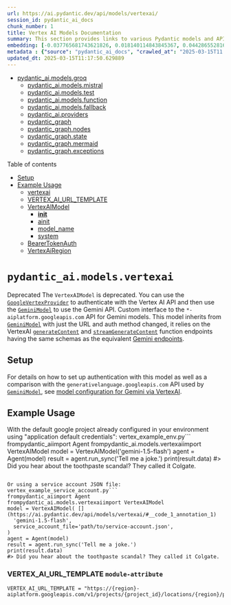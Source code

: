 ```yaml
---
url: https://ai.pydantic.dev/api/models/vertexai/
session_id: pydantic_ai_docs
chunk_number: 1
title: Vertex AI Models Documentation
summary: This section provides links to various Pydantic models and APIs related to Vertex AI, including models for groq, mistral, test, function, fallback, and related providers and graph functionalities.
embedding: [-0.037765681743621826, 0.018140114843845367, 0.04428655281662941, -0.030892325565218925, -0.018014229834079742, 0.009605071507394314, -0.0051361327059566975, 0.004232903476804495, 0.01073174737393856, 0.01108422689139843, -0.01795128732919693, -0.03474442660808563, 0.022130688652396202, -0.05720241740345955, -0.029381699860095978, -0.013104691170156002, -0.01785057783126831, 0.027996957302093506, -0.03325897455215454, 0.03162246197462082, 0.04506704583764076, 0.038118161261081696, 0.016667254269123077, 0.04209614545106888, 0.0038048923015594482, 0.021073250100016594, -0.020166873931884766, -0.003880423726513982, -0.006020478904247284, -0.04159260168671608, 0.018782131373882294, -0.018328944221138954, -0.023326601833105087, -0.030288076028227806, 0.0014610597863793373, -0.0023556342348456383, 0.005989007651805878, -0.005501200910657644, 0.007483899127691984, 0.04398442804813385, 0.012550794519484043, -0.015282511711120605, 0.011644418351352215, 0.06520874053239822, -0.044513147324323654, 0.023225892335176468, -0.006470520049333572, 0.005173898302018642, -0.012141666375100613, -0.0053375493735075, -0.018882840871810913, 0.004053516313433647, -0.03708589822053909, -0.008088150061666965, -0.016201477497816086, -0.021173957735300064, -0.014627906493842602, 0.006372958421707153, 0.001094417879357934, 0.006073980126529932, 0.004160519223660231, -0.009403654374182224, -0.014741203747689724, 0.02354060672223568, -0.015269923023879528, -0.027896249666810036, -0.05048012733459473, 0.011197524145245552, -0.03854617103934288, 0.012802565470337868, -0.007786024361848831, 0.013595644384622574, 0.01215425506234169, -0.029507584869861603, -0.04539434611797333, -0.024522515013813972, -0.012903274036943913, 0.10644886642694473, 0.008409158326685429, -0.03081679530441761, -0.018228234723210335, 0.0009378477116115391, -0.005173898302018642, -0.03071608580648899, -0.03361145406961441, -0.0018678276101127267, -0.05075707286596298, -0.01597488299012184, -0.014942620880901814, 0.005233693867921829, -0.005239988211542368, -0.02608349546790123, -0.031597286462783813, -0.00042486388701945543, 0.05800808593630791, 0.023716846480965614, -0.01212278287857771, 0.0005149507778696716, 0.026058319956064224, 0.019184965640306473, -0.0020959952380508184, -0.009221119806170464, -0.04209614545106888, 0.04214650020003319, 0.051034022122621536, 0.011121992953121662, 0.0180519949644804, 0.015332866460084915, -9.349218998977449e-06, 0.024950526654720306, -0.1037297323346138, -0.002007875358685851, 0.027996957302093506, -0.006234484259039164, -0.078300841152668, 0.005617645103484392, -0.03580186516046524, 0.0006223469390533864, 0.02892851084470749, -0.044362086802721024, -0.034291237592697144, -0.0029331345576792955, 0.0287270937114954, -0.02907957322895527, 0.022961532697081566, -0.004018897656351328, -0.025101589038968086, -0.028500499203801155, -0.06797822564840317, -0.06082792207598686, 0.009655425325036049, -0.012481557205319405, 0.0437326580286026, -0.015244746580719948, -0.0019055933225899935, -0.030942680314183235, -0.04000644385814667, 0.010020493529736996, -0.022155866026878357, 0.054382577538490295, -0.006747468374669552, -0.03504655137658119, 0.008912700228393078, 0.03164764121174812, 0.0023587814066559076, 0.0013485495001077652, -0.041567426174879074, -0.00031845123157836497, 0.0007576739299111068, 0.02623455971479416, -0.0005236054421402514, 0.008900111541152, -0.014967798255383968, -0.01154370978474617, -0.06515838950872421, 0.0030432844068855047, 0.006036214530467987, 0.03988055884838104, 0.0062596616335213184, -0.0569506473839283, -0.0009590908885002136, 0.06490661203861237, -0.005583026446402073, -0.03071608580648899, -0.04338017851114273, 0.026989873498678207, -0.07532994449138641, -0.0437326580286026, -0.036683063954114914, -0.06767609715461731, -0.013784472830593586, -0.03988055884838104, -0.021438317373394966, -0.05282159894704819, -0.0019024461507797241, -0.047307807952165604, -0.01865624636411667, 0.012462674640119076, -0.005205369554460049, -0.03132033720612526, -0.008893817663192749, 0.01972627267241478, -0.02233210578560829, 0.02817319706082344, -0.02355319634079933, -0.012928451411426067, -0.014451666735112667, 0.03940219432115555, -0.008862346410751343, 0.06435272097587585, 0.0041794017888605595, 0.03061537817120552, 0.03325897455215454, 0.029608292505145073, 0.02226916328072548, -0.006646759808063507, 0.029709002003073692, -0.033838048577308655, 0.046149659901857376, 0.029331345111131668, 0.007238422054797411, -0.011443001218140125, 0.01713303104043007, -0.01907166838645935, 0.012481557205319405, -0.024484749883413315, 0.03446747735142708, 0.01897096075117588, -0.0289788655936718, -0.0049630398862063885, 0.016944201663136482, -0.011184935458004475, 0.011103110387921333, -0.01443907804787159, -0.02887815609574318, 0.012267551384866238, -0.023502841591835022, 0.014350958168506622, 0.025403713807463646, 0.024346275255084038, -0.06228819489479065, 0.06284209340810776, -0.014615317806601524, -0.010240793228149414, 0.015081094577908516, 0.01651619002223015, -0.0027222761418670416, -0.06621582806110382, 0.012248668819665909, 0.04509222134947777, 0.0058379448018968105, 0.011241584084928036, -0.029985949397087097, -0.0307664405554533, -0.005177045240998268, -0.028601208701729774, 0.048541486263275146, 0.001628644997254014, 0.002631009090691805, 0.006778939627110958, -0.01622665300965309, 0.01962556503713131, -0.01683090440928936, -0.015219569206237793, 0.03232742100954056, 0.015068505890667439, -0.010410739108920097, -0.06566192954778671, 0.02862638607621193, 0.03026289865374565, 0.00635722279548645, 0.021287254989147186, -0.03605363517999649, 0.0114367064088583, 0.01647842489182949, 0.005775001831352711, -0.028852978721261024, -0.0019701095297932625, -0.035827040672302246, -0.0027443061117082834, 0.01611335761845112, 0.04113941267132759, -0.01161924097687006, 0.014325781725347042, -0.024384040385484695, 0.01840447448194027, -0.04189472645521164, -0.0012061414308845997, -0.04506704583764076, -0.03701036795973778, 0.02618420496582985, 0.014502021484076977, 0.05342584848403931, -0.043959252536296844, -0.023402133956551552, 0.021929271519184113, 0.00594809465110302, 0.05725277215242386, 0.011631829664111137, 0.04040927812457085, 0.013721530325710773, -0.015521694906055927, 0.0058347973972558975, 0.05674922838807106, -0.001592452870681882, 0.054281871765851974, -0.021022895351052284, -0.006747468374669552, -0.01129193790256977, -0.010769513435661793, 0.02827390655875206, 0.025693250820040703, 0.014552375301718712, -0.05161309614777565, 0.03733766824007034, 0.01758621819317341, 0.07089877128601074, 0.03189941123127937, 0.014502021484076977, 0.002420150674879551, 0.05815914645791054, 0.023918263614177704, -0.000661686179228127, -0.03162246197462082, -0.014627906493842602, 0.0325540155172348, -0.004358788952231407, 0.015244746580719948, 0.046502139419317245, -0.007483899127691984, -0.008251801133155823, -0.008654635399580002, -0.018190469592809677, 0.006407577078789473, -0.018857663497328758, -0.02633526735007763, 0.020003221929073334, -0.014401312917470932, 0.027191288769245148, 0.016553957015275955, -0.029054395854473114, -0.024497337639331818, -0.03696001321077347, -0.0011085800360888243, -0.05750454217195511, 0.003694742452353239, 0.016339950263500214, -0.0437326580286026, 0.016893846914172173, 0.017095264047384262, 0.013671176508069038, -0.03779085725545883, -0.022193631157279015, 0.015786053612828255, 0.020229816436767578, 0.009139294736087322, -0.020720770582556725, 0.02847532369196415, -0.014061421155929565, 0.03167281672358513, -0.05508754029870033, -0.022646820172667503, 0.007068476639688015, 0.026108672842383385, -0.0757327750325203, 0.03273025527596474, -0.01019673328846693, 0.033787693828344345, 0.0060488032177090645, -0.013998478651046753, -0.01530768908560276, -0.033334508538246155, 0.023767201229929924, -0.005897740367799997, -0.009158177301287651, -0.0437326580286026, 0.00808185525238514, -0.003839510725811124, -0.021841151639819145, -0.012129077687859535, -0.08001288771629333, 0.006778939627110958, -0.0045759417116642, 0.02511417679488659, -0.01662948727607727, -0.023414721712470055, 0.033535923808813095, 0.01222978625446558, 0.01754845306277275, 0.005545260850340128, -0.016000060364603996, -0.001146345748566091, -0.03280578926205635, 0.006020478904247284, 0.004815124440938234, -0.026964696124196053, -0.028198374435305595, 0.023465076461434364, 0.011814363300800323, -0.00986313633620739, 0.035877395421266556, 0.019701097160577774, -0.03595292568206787, -0.012361966073513031, 0.013381639495491982, -0.02379237860441208, -0.008704989217221737, 0.02882780320942402, -0.02298671007156372, 0.025517011061310768, 0.017221150919795036, -0.009246297180652618, -0.011669594794511795, 0.012236080132424831, 0.016566544771194458, -0.009095234796404839, 0.023603549227118492, -0.019109433516860008, 0.05037941783666611, 0.04952339455485344, 0.049447864294052124, -0.0021652323193848133, -0.0305146686732769, -0.013708941638469696, 0.010051964782178402, -0.02817319706082344, 0.04698050767183304, 0.016453247517347336, -0.010221910662949085, 0.007811201270669699, 0.0427255742251873, -0.03849581629037857, 0.011581474915146828, -0.006860765162855387, -0.029155105352401733, -0.04791206121444702, 0.04766028746962547, -0.0029079574160277843, 0.03220153599977493, 0.04257450997829437, -0.025088999420404434, -0.059317294508218765, -0.042121320962905884, -0.03650682419538498, -0.06022367253899574, 0.01815270446240902, 0.013306108303368092, -0.017145618796348572, -0.02384273335337639, -0.05609462410211563, 0.007458721753209829, 0.014892266131937504, 0.05564143508672714, -0.002978767966851592, -0.01393553614616394, -0.015005563385784626, -0.0029803416691720486, 0.02521488629281521, -0.019411560148000717, 0.013960713520646095, -0.00759090157225728, -0.08142280578613281, -0.04061069339513779, -0.0010220337426289916, -0.012273846194148064, -0.02847532369196415, -0.022760117426514626, -0.029532762244343758, 0.014199895784258842, -0.06591369956731796, 0.00506060104817152, 0.03517243638634682, 0.00017604314780328423, 0.0009756134240888059, -0.0015326571883633733, -0.029356522485613823, 0.07820013165473938, 0.040812112390995026, 0.035323500633239746, -0.03680894896388054, 0.05720241740345955, -0.014111775904893875, -0.0523684099316597, 0.04239827021956444, 0.008780520409345627, 0.005498053506016731, 0.049699634313583374, 0.0006262808456085622, -0.003357998328283429, -0.03479478135704994, 0.009347005747258663, -0.0028402938041836023, 0.016856081783771515, -0.002489387756213546, -0.005605056416243315, -0.03295684978365898, 0.003191199852153659, -0.011203818023204803, -0.012613737024366856, -0.00963654275983572, 0.023301424458622932, -0.004107017535716295, 0.013318696059286594, 0.03484513238072395, -0.0005121970316395164, 0.11531121283769608, -0.0005837944918312132, -0.030036304146051407, 0.015634991228580475, 0.025756193324923515, -0.007364307530224323, -0.004450055770576, 0.03731249272823334, -0.014036244712769985, 0.07553136348724365, 0.016188887879252434, 0.009579894132912159, -0.02140055224299431, -0.01708267629146576, -0.0013926094397902489, 0.0034177941270172596, 0.010555507615208626, -0.03006148152053356, 0.06143217161297798, -0.027644477784633636, -0.02807248942553997, -0.019587799906730652, 0.007546841632574797, -0.044865626841783524, 0.04567129537463188, -0.03371216356754303, -0.0036569766234606504, 0.034543007612228394, 0.013620821759104729, 0.014451666735112667, 0.0386468805372715, -0.003000797936692834, 0.05705135315656662, 0.012406026013195515, 0.009007114917039871, 0.018895428627729416, 0.010051964782178402, -0.0033485570456832647, -0.009944962337613106, -0.02253352291882038, 0.00928406324237585, -0.01871918886899948, -0.06953920423984528, -0.03791674226522446, 0.0003737228689715266, 0.030338428914546967, -0.022999299690127373, 0.011839540675282478, -0.02623455971479416, -0.03325897455215454, 0.05297265946865082, 0.004025191999971867, -0.019260497763752937, -0.01651619002223015, 0.011965426616370678, -0.0010645200964063406, 0.023326601833105087, -0.027795540168881416, 0.03086715005338192, -0.004066105000674725, -0.006341487169265747, -0.007848966866731644, -0.00751537038013339, -0.003048005048185587, 0.030942680314183235, 0.04204579070210457, -0.02104807272553444, 0.01393553614616394, -0.023452486842870712, 0.03091750293970108, 0.010354090481996536, -0.008805697783827782, -0.014426489360630512, -0.0032085091806948185, 0.004440614487975836, -0.01870660111308098, -0.003763979533687234, 0.016151122748851776, 0.012116489000618458, -0.0381433367729187, 0.021476082503795624, 0.03217636048793793, 2.226355718448758e-05, -0.03137069195508957, -0.004324170295149088, 0.002393400063738227, -0.005696323234587908, -0.0032541428226977587, 0.013583056628704071, 0.017019733786582947, -0.004915832541882992, 0.01902131363749504, 0.0022612200118601322, -0.025856902822852135, 0.036934833973646164, -0.041265301406383514, -0.015269923023879528, 0.004808830097317696, 0.047207098454236984, -0.015798643231391907, 0.007420956157147884, -0.02155161462724209, -0.00031766443862579763, 0.026159027591347694, 0.013129868544638157, -0.004931568168103695, -0.027443060651421547, -0.003210082883015275, -0.01987733691930771, -0.01161924097687006, -0.032982029020786285, 0.03590257465839386, 0.012406026013195515, -0.053627267479896545, 0.043203938752412796, 0.03766497224569321, -0.01311727985739708, -0.005926064681261778, 0.051285792142152786, 0.004692385904490948, 0.001323372358456254, 0.004456350114196539, 0.031194452196359634, -0.026108672842383385, 0.0041825491935014725, -0.008956760168075562, 0.001787575543858111, -0.007490193005651236, -0.011405235156416893, -0.010964635759592056, -9.229971328750253e-05, -0.03335968405008316, -0.013847416266798973, 0.046275544911623, -0.028349436819553375, 0.021753031760454178, 0.010561801493167877, 0.012557088397443295, -0.0066971140913665295, 0.0005755332531407475, 0.013155044987797737, -0.02653668448328972, -0.04078693315386772, -0.03889865055680275, 0.021841151639819145, -0.020506763830780983, 0.03265472501516342, 0.07024416327476501, 0.0287270937114954, -0.01052403636276722, -0.008572809398174286, 0.01286550797522068, -0.00015843882283661515, -0.023011887446045876, -0.033535923808813095, -0.019713684916496277, 0.0007175478967837989, 0.01820305734872818, -0.016390305012464523, 0.018026817589998245, -0.0114367064088583, -0.027392705902457237, 0.029532762244343758, -0.00793079286813736, -0.028550853952765465, -0.012632619589567184, -0.016642076894640923, 0.029406875371932983, 0.02379237860441208, 0.009290357120335102, -0.0019417853327468038, 0.0018898575799539685, -0.021085837855935097, -0.014615317806601524, 0.03285614028573036, -0.032025296241045, 0.020166873931884766, 0.009057468734681606, -0.029532762244343758, -0.01851777173578739, 0.017837990075349808, 0.04159260168671608, 0.0006188063998706639, -0.013696352951228619, -0.022042568773031235, -0.0009079498704522848, 0.029683824628591537, 0.021450906991958618, 0.021337609738111496, 0.015206980518996716, -0.03421570733189583, 0.013671176508069038, -0.042171675711870193, -0.014992974698543549, 0.031244805082678795, 0.00657122815027833, 0.011808069422841072, -0.06133146584033966, 0.054030098021030426, 0.07190585136413574, -0.03497102111577988, 0.0057403831742703915, -0.006366664078086615, -0.0010802558390423656, 0.002615273231640458, 0.027468238025903702, -0.01865624636411667, 0.0046986802481114864, 0.0027820717077702284, -0.031395867466926575, 0.033284153789281845, -0.008459512144327164, 0.022508345544338226, 0.004154224880039692, -0.05760525166988373, -0.02435886301100254, -0.006184129975736141, 0.018694011494517326, -0.003833216615021229, -0.030892325565218925, 0.008837169036269188, 0.007427250500768423, 0.024195212870836258, 0.015345454216003418, -0.0483148917555809, -0.0493219792842865, 0.013217988424003124, -0.007099947892129421, 0.010838749818503857, -0.0009244724060408771, 0.008346214890480042, 0.010952047072350979, 0.05075707286596298, -0.016856081783771515, -0.013520113192498684, -0.025756193324923515, 0.027996957302093506, -0.0032415541354566813, 0.030137011781334877, -0.007603490259498358, -0.035776685923337936, -0.030942680314183235, 0.02598278783261776, -0.03685930371284485, -0.029910419136285782, -0.00976242870092392, -0.021438317373394966, -0.008144798688590527, 0.0027458795811980963, 0.011096815578639507, 0.006228189915418625, -0.04494116082787514, -0.013180222362279892, -0.028299082070589066, 0.014816734939813614, -0.000904015963897109, 0.006527168210595846, -0.033233799040317535, 0.008679811842739582, -0.019952867180109024, 0.013671176508069038, 0.0035027668345719576, 0.039377015084028244, 0.0020944217685610056, 0.0022155866026878357, -0.0022801030427217484, 0.008856051601469517, 0.007458721753209829, 0.004566499963402748, -0.010756924748420715, 0.0025287270545959473, 0.00028068554820492864, -0.004339905921369791, -0.06022367253899574, 0.010668804869055748, -0.010303736664354801, -0.04000644385814667, 0.0018804161809384823, 0.031093742698431015, -0.020229816436767578, -0.0371110737323761, 0.034492652863264084, 0.027241643518209457, -0.007691610138863325, 0.021954448893666267, 0.005419374909251928, -0.0032289656810462475, -0.007370601873844862, 0.016352539882063866, 0.0287270937114954, -0.03315826877951622, 0.02683880925178528, -0.008887523785233498, 0.041517071425914764, 0.0037985979579389095, 0.01977662742137909, -0.009932373650372028, -0.00874275527894497, -0.0021904094610363245, 0.036330584436655045, -0.019600387662649155, -0.0074776047840714455, -0.030086658895015717, -0.024170035496354103, 0.00012214836897328496, -0.0381433367729187, -0.004418584518134594, 0.014741203747689724, 0.008579103276133537, 0.024421807378530502, -0.0003027155180461705, 0.002294264966621995, -0.08454477041959763, -0.01059956755489111, 0.036330584436655045, -0.017372213304042816, 0.038067806512117386, -0.018983548507094383, 0.015735700726509094, -0.020871832966804504, 0.028802625834941864, -0.0031015065032988787, 0.0023273099213838577, -0.02019204944372177, -0.013306108303368092, -0.01851777173578739, 0.04743369296193123, -0.0345681868493557, 0.02012910693883896, -0.023263659328222275, 0.03431641310453415, -6.417214899556711e-05, -0.026788456365466118, 0.020519353449344635, 0.030640555545687675, 0.0012368260649964213, -0.01263891439884901, -0.007408367469906807, 0.010876515880227089, 0.015005563385784626, 0.017787635326385498, -0.017812812700867653, -0.03451783210039139, 0.0004362722975201905, 0.002007875358685851, 0.03894900530576706, -0.03212600573897362, 0.07210727035999298, 0.0019480796763673425, 0.03376251831650734, 0.036582354456186295, -0.006451637018471956, 0.008736460469663143, -0.030288076028227806, 0.030539846047759056, 0.05805844068527222, 0.016893846914172173, 0.0111912302672863, 0.002276955870911479, 0.024270743131637573, 0.004154224880039692, -0.00016256945673376322, -0.0037041837349534035, 0.053576912730932236, -0.017070086672902107, 0.03121962957084179, 0.002102289581671357, 0.019398970529437065, -0.021929271519184113, 0.0045224400237202644, -0.005866269115358591, 0.03970431908965111, 0.031546931713819504, -0.006583816837519407, -0.024195212870836258, -0.008623163215816021, -0.022231396287679672, 0.012720739468932152, -0.0012690841685980558, 0.018681423738598824, -0.015899350866675377, -0.010442210361361504, -0.007767141330987215, 0.014539786614477634, -0.000964598439168185, -0.02892851084470749, -0.0013894622679799795, -0.005353284999728203, -0.0036569766234606504, 0.009044880047440529, -0.004544469993561506, -0.014476844109594822, 0.009328123182058334, -0.020154284313321114, 0.041416361927986145, 0.03121962957084179, -0.03680894896388054, 0.030388783663511276, 0.016856081783771515, -0.05332513898611069, 0.011052755638957024, -0.0022879708558321, 0.031546931713819504, -0.029910419136285782, -0.0016632635379210114, -0.00366012379527092, -0.004368230234831572, -0.009976433590054512, -0.0055326721630990505, 0.015647580847144127, 0.006501991301774979, 0.008679811842739582, 0.053224433213472366, 0.016868669539690018, -0.013104691170156002, 0.018845073878765106, -0.001307636615820229, -0.0074398391880095005, -0.008169975131750107, -0.03220153599977493, 0.01739739067852497, 0.00846580695360899, 0.013306108303368092, 0.030640555545687675, 0.0003046825004275888, -0.025517011061310768, -0.03899936005473137, 0.02206774614751339, 0.059216585010290146, -0.0003467754868324846, -0.03275543451309204, 0.010907987132668495, 0.0038835706654936075, 0.02506382390856743, -0.008107032626867294, 0.032100826501846313, 0.010681393556296825, -0.05669887363910675, -0.00556729082018137, -0.01738480105996132, -0.012575971893966198, -0.008591691963374615, 0.02658703923225403, 0.025957610458135605, -0.0019496532622724771, -0.02822355180978775, -0.02135019749403, -0.024988291785120964, 0.030690908432006836, -0.02343989908695221, -0.010033082216978073, -0.03753908723592758, 0.01230531744658947, 0.004541323054581881, -0.006659348029643297, -0.008396569639444351, -0.05068154260516167, -0.0013831680407747626, 0.013381639495491982, -0.035373855382204056, 0.021173957735300064, -0.020229816436767578, 0.04093799740076065, 0.005973271559923887, -0.015332866460084915, 0.02104807272553444, 0.012745916843414307, 0.048893965780735016, -0.005343843717128038, -0.04743369296193123, -0.007993735373020172, 0.013016571290791035, -0.011631829664111137, 0.025756193324923515, -0.06148252636194229, -0.009120412170886993, 0.019336028024554253, -0.0254288911819458, -0.006089715752750635, -0.002434312831610441, -0.01314245630055666, -0.000540521286893636, 0.0004010636475868523, 0.006108598783612251, 0.0554400198161602, 0.01774987019598484, 0.039024535566568375, 0.06576263904571533, 0.014199895784258842, -0.04254933446645737, -0.0009457155829295516, 0.02017946168780327, 0.0024028413463383913, -0.012569677084684372, -0.0032289656810462475, 0.003745096502825618, 0.05048012733459473, -0.03625505417585373, 0.008472100831568241, -0.013029159978032112, -0.0008166828192770481, 0.002324162982404232, 0.044613856822252274, 0.018165292218327522, 0.01977662742137909, 0.024900171905755997, -0.005957535933703184, 0.006527168210595846, 0.05161309614777565, 0.014627906493842602, -0.001092057558707893, 0.011826951988041401, 0.009686896577477455, 0.009882019832730293, -0.026788456365466118, -0.009730956517159939, -0.0030039451085031033, 0.0033013499341905117, -0.011405235156416893, -0.02882780320942402, 0.025806548073887825, -0.004824565723538399, 0.004862331319600344, 0.004497263114899397, 0.007339130621403456, -0.022760117426514626, -0.041718486696481705, 0.028701916337013245, -0.043153584003448486, -0.0009370609186589718, -0.038520995527505875, -0.016289597377181053, -0.014250249601900578, -0.022760117426514626, -0.03278061002492905, -0.001666410593315959, 0.020229816436767578, 0.020431233569979668, 0.01238084863871336, -0.0014618465211242437, 0.02812284231185913, -0.014502021484076977, -0.020632650703191757, 0.018114937469363213, -0.02511417679488659, -0.03655717894434929, -0.0016506749670952559, 0.028399791568517685, -0.022923767566680908, -0.012487851083278656, 0.0002464604040142149, 0.020557118579745293, -0.004519293084740639, 0.03804262727499008, -0.004358788952231407, -0.027896249666810036, 0.016642076894640923, 0.002045640954747796, 0.03549974039196968, 0.042901813983917236, -0.01566016860306263, 0.0007140074158087373, -0.007213244680315256, 0.017145618796348572, 0.027115758508443832, 0.0059701246209442616, 0.01719597354531288, 0.04753440245985985, 0.046300724148750305, 0.043606773018836975, -0.02477428689599037, -0.008918995037674904, -0.007383190561085939, 0.06485626101493835, 0.002720702439546585, -0.01190248318016529, 0.006659348029643297, -0.027543770149350166, 0.0038552465848624706, 0.007924498990178108, 0.041819196194410324, 0.04438726231455803, 0.013608233071863651, 0.0034712953492999077, -0.011688478291034698, 0.006879648193717003, -0.008037795312702656, -0.017636572942137718, -0.006130628753453493, -0.0411897674202919, 0.005435111001133919, -0.01875695399940014, -0.022055156528949738, -0.025252651423215866, 0.00040165375685319304, -0.025189708918333054, 0.017472920939326286, 0.019575210288167, -0.05231805518269539, -0.024723932147026062, 0.006287985946983099, 0.001516134710982442, 0.03670823946595192, 0.01759880781173706, 0.02812284231185913, -0.04194508120417595, 0.024673577398061752, -0.013520113192498684, 0.003351704217493534, -0.004428025800734758, -0.004330464638769627, -0.02359096147119999, 0.01334387343376875, -0.0076097846031188965, -0.011367470026016235, 0.015055918134748936, 0.013293519616127014, -0.005469729192554951, 0.035625625401735306, -0.05639674887061119, -0.003921336494386196, 0.02842496894299984, -0.02359096147119999, -0.015672756358981133, -0.0021683794911950827, -0.00813221000134945, -0.006379252765327692, 0.024950526654720306, -0.0330575592815876, -0.025768782943487167, -0.03431641310453415, -0.0018851368222385645, -0.01880730874836445, -0.024723932147026062, -0.022974122315645218, 0.0010369826341047883, 0.03111892007291317, -0.008346214890480042, -0.012676679529249668, 0.020053576678037643, 0.027090581133961678, -0.03894900530576706, 0.0457720048725605, 0.0027175555005669594, 0.006898530758917332, 0.02736753039062023, -0.03935183957219124, -0.026058319956064224, -0.0803653672337532, -0.003357998328283429, 0.005183339584618807, -0.036078814417123795, -0.002166805788874626, -0.01606300286948681, -0.012771094217896461, -0.000540521286893636, 0.013620821759104729, 0.006489402614533901, -0.00355312111787498, 0.016591722145676613, 0.03267990052700043, -0.007622373290359974, 0.07064700126647949, -0.014854501001536846, -0.02862638607621193, 0.00023918264196254313, 0.013897770084440708, 0.03859652578830719, 0.010643627494573593, 0.02440921775996685, -0.0044846744276583195, -0.0059764189645648, -0.008044090121984482, -0.004034633282572031, 0.011172346770763397, -0.0071314191445708275, 0.027317175641655922, -0.018328944221138954, 0.033888403326272964, -0.0038237750995904207, 0.012236080132424831, 0.016566544771194458, 0.02318812720477581, 0.014778969809412956, -0.026108672842383385, -0.018429651856422424, 0.0008489410392940044, 0.0010605861898511648, 0.0335610993206501, 0.0049630398862063885, 0.017963875085115433, 0.06017331779003143, -0.005252576898783445, -0.026763278990983963, 0.0037985979579389095, 0.00556729082018137, -0.021828563883900642, 0.0031188158318400383, -0.003483884036540985, 0.0023005593102425337, 0.010133790783584118, 0.001383954775519669, 0.0239056758582592, 0.025290416553616524, -0.0198269821703434, -0.04005679860711098, -0.019184965640306473, 0.00841545220464468, -0.00876793172210455, -0.008346214890480042, -0.01004567090421915, 0.0216145571321249, 0.008994526229798794, 0.0183037668466568, 0.005910329055041075, -0.00014909575111232698, -0.013129868544638157, -0.028450146317481995, -0.0021636588498950005, 0.03245330601930618, 0.010612156242132187, 0.007490193005651236, -0.005630233325064182, 0.022130688652396202, 0.010700276121497154, 0.038873475044965744, -0.01113458164036274, -0.03869723528623581, 0.022823059931397438, -0.010240793228149414, 0.0077797300182282925, 0.01774987019598484, -0.014904854819178581, 0.0029819151386618614, 0.018580714240670204, -0.020015809684991837, 0.01286550797522068, -0.008925288915634155, -0.014867089688777924, 0.004188843537122011, 0.02029275894165039, 0.04567129537463188, 0.005413081031292677, -0.011965426616370678, 0.01550910621881485, 0.020582295954227448, -0.033535923808813095, -0.0031439929734915495, 0.008535043336451054, 0.0017860019579529762, -0.03310791403055191, 0.011014989577233791, 0.0026373034343123436, 0.013595644384622574, 0.009542128071188927, 0.01299139391630888, -0.0008214035187847912, 0.013583056628704071, 0.007144007831811905, 0.0014948914758861065, 0.003320232732221484, 0.037715326994657516, 0.020657826215028763, 0.007427250500768423, -0.04849113151431084, 0.015471340157091618, -0.006602699868381023, -0.013583056628704071, 0.006410724017769098, -0.015131449326872826, 0.010561801493167877, 0.05277124419808388, 0.019801804795861244, 0.0068670595064759254, -0.013029159978032112, -0.008975643664598465, 0.007754553109407425, -0.003389469813555479, 0.00011192016972927377, 0.00642016576603055, -0.029633469879627228, -0.036330584436655045, 0.0228734128177166, -0.015937117859721184, -0.0016144828405231237, -0.011594063602387905, 0.02643597684800625, 0.029054395854473114, 0.024686167016625404, -0.015219569206237793, 3.8699989090673625e-05, -0.016201477497816086, -0.029356522485613823, -0.004380818922072649, -0.0035971810575574636, -0.01840447448194027, 0.03751390799880028, 0.019587799906730652, 0.008232918567955494, -0.013985889963805676, -0.04247380048036575, -0.0005106234457343817, -0.03026289865374565, -0.005844239145517349, 0.006734879687428474, -0.021337609738111496, 0.007257305085659027, -0.03605363517999649, 0.009737251326441765, 0.03957843407988548, -0.05538966506719589, -0.012267551384866238, 0.00177656055893749, -0.017422566190361977, 0.015836408361792564, 0.010410739108920097, 0.02374202385544777, -0.030086658895015717, 0.023968618363142014, -0.02114878036081791, -0.05820950120687485, -0.014036244712769985, -0.005205369554460049, -0.0036349466536194086, 0.005202222615480423, -0.01922273077070713, 0.024119680747389793, -0.0006742747500538826, 0.015798643231391907, 0.027115758508443832, 0.0016380863962695003, 0.000906376342754811, 0.018089760094881058, -0.00199686037376523, 0.019109433516860008, 0.009063763543963432, -0.020620061084628105, -0.024635812267661095, 0.03280578926205635, -0.0031502870842814445, 0.0020110225304961205, -0.007125124800950289, 0.008484689518809319, -0.0006290345918387175, 0.01388518139719963, -0.030187366530299187, -0.010234499350190163, 0.009611365385353565, 0.0026530390605330467, -0.008321038447320461, -0.0315217524766922, -0.0287270937114954, 0.004129047505557537, -0.011077933013439178, 0.015043329447507858, 0.004645178560167551, -0.003568856744095683, 0.018643656745553017, 0.014627906493842602, -0.020317936316132545, 0.01845482923090458, -0.012783682905137539, -0.02588208019733429, 0.007446133065968752, 0.026310089975595474, 0.013054336421191692, -0.02751859277486801, 0.027468238025903702, 0.03242813050746918, 0.021891506388783455, -0.021727854385972023, 0.008818286471068859, 0.002294264966621995, 0.02420780062675476, 0.02588208019733429, 0.0376397930085659, 0.01942414790391922, -0.005614497698843479, 0.020670415833592415, 0.010977224446833134, 0.05825985595583916, -0.007798613049089909, -0.004267521668225527, 0.023653903976082802, -0.010165262036025524, -0.027745185419917107, 0.018857663497328758, -0.030590200796723366, 0.038420286029577255, 0.02024240419268608, 0.004204579163342714, 0.04509222134947777, -0.007389484904706478, -0.003839510725811124, -0.02557995356619358, -0.03728731349110603, -0.01222978625446558, -0.01050515379756689, -0.026360444724559784, -0.002846588147804141, 0.029809709638357162, 0.010310030542314053, -0.0026593334041535854, 0.02643597684800625, -0.02736753039062023, 0.008887523785233498, 0.006237631663680077, -0.016151122748851776, 0.015937117859721184, -0.026410799473524094, -0.03940219432115555, 0.01657913438975811, 0.02512676641345024, 0.03189941123127937, -0.014111775904893875, -0.029482407495379448, -0.006596405524760485, -0.03930148482322693, -0.0010739614954218268, -0.0007734096725471318, -0.014199895784258842, 0.020355701446533203, -0.027065403759479523, -0.002599537605419755, 0.033686988055706024, -0.013079513795673847, 0.02385532110929489, 0.011921366676688194, -0.030590200796723366, -0.010574390180408955, -0.046451784670352936, -0.03655717894434929, 0.013797061517834663, -0.014778969809412956, -0.0160126481205225, -0.005010246764868498, 0.011801774613559246, 0.03225189074873924, 0.00798744149506092, -0.013054336421191692, -0.0023068536538630724, 0.0026388769038021564, -0.013897770084440708, 0.011663300916552544, -0.008944171480834484, -0.03665788844227791, 0.002977194497361779, 0.016453247517347336, -0.009139294736087322, 0.015093683265149593, 0.010429621674120426, 0.009932373650372028, 0.004431173205375671, -0.003483884036540985, 0.009460303001105785, -0.02608349546790123, 0.001233678893186152, 0.021878916770219803, 0.009409948252141476, -0.02766965515911579, -0.0032919084187597036, 0.02111101523041725, 0.0007179413223639131, -0.0249127596616745, 0.04937233403325081, 0.013016571290791035, -0.003647535340860486, 0.018480006605386734, 0.00772937573492527, 0.02318812720477581, -0.03111892007291317, 0.006659348029643297, 0.04310322925448418, -0.023628726601600647, 0.007773435674607754, 0.011889894492924213, 0.02206774614751339, 0.012066135182976723, -0.013721530325710773, 0.020204639062285423, 0.005346990656107664, 0.008025206625461578, 0.006684525404125452, 0.004862331319600344, 0.03774050250649452, -0.007232127711176872, 0.05367761850357056, 0.023716846480965614, -0.041919905692338943, -0.004874920006841421, 0.03200012072920799, 0.0005291129346005619, 0.013570467941462994, 0.010851338505744934, 0.02370425872504711, 0.003949660807847977, -0.01907166838645935, -0.0037985979579389095, -0.00023465862614102662, 0.009926079772412777, 0.0024846671149134636, 0.023880498483777046, -0.02379237860441208, -0.02867673896253109, -0.005910329055041075, -0.029406875371932983, -0.010945753194391727, 0.0045129987411201, 0.009749840013682842, -0.0034146469552069902, -0.007414661813527346, -0.027417883276939392, 0.041668131947517395, 0.01835411973297596, 0.02272235043346882, 0.008409158326685429, -0.03474442660808563, 0.007414661813527346, -0.017812812700867653, 0.025743605569005013, -0.009328123182058334, -0.012015780434012413, -0.029482407495379448, -0.021236900240182877, 0.019348617643117905, -0.01273332815617323, 0.005066895391792059, 0.026863986626267433, 0.0015822246205061674, -0.042171675711870193, -0.0030165337957441807, 0.004629442933946848, 0.009095234796404839, -0.00506060104817152, 0.015634991228580475, -0.01728409342467785, -0.017258916050195694, -0.004947304259985685, -0.028450146317481995, 0.008302154950797558, 0.00930294580757618, -0.018845073878765106, 0.035625625401735306, 0.0027710567228496075, -0.008918995037674904, -0.012424908578395844, -0.01607559062540531, 0.01401106733828783, 0.00495674554258585, 0.0069992393255233765, 0.002245484385639429]
metadata : {"source": "pydantic_ai_docs", "crawled_at": "2025-03-15T11:17:50.629889", "url_path": "/api/models/vertexai/", "chunk_size": 4756}
updated_dt: 2025-03-15T11:17:50.629889
---
```

* [ pydantic_ai.models.groq  ](https://ai.pydantic.dev/api/models/groq/)
    * [ pydantic_ai.models.mistral  ](https://ai.pydantic.dev/api/models/mistral/)
    * [ pydantic_ai.models.test  ](https://ai.pydantic.dev/api/models/test/)
    * [ pydantic_ai.models.function  ](https://ai.pydantic.dev/api/models/function/)
    * [ pydantic_ai.models.fallback  ](https://ai.pydantic.dev/api/models/fallback/)
    * [ pydantic_ai.providers  ](https://ai.pydantic.dev/api/providers/)
    * [ pydantic_graph  ](https://ai.pydantic.dev/api/pydantic_graph/graph/)
    * [ pydantic_graph.nodes  ](https://ai.pydantic.dev/api/pydantic_graph/nodes/)
    * [ pydantic_graph.state  ](https://ai.pydantic.dev/api/pydantic_graph/state/)
    * [ pydantic_graph.mermaid  ](https://ai.pydantic.dev/api/pydantic_graph/mermaid/)
    * [ pydantic_graph.exceptions  ](https://ai.pydantic.dev/api/pydantic_graph/exceptions/)


Table of contents 
  * [ Setup  ](https://ai.pydantic.dev/api/models/vertexai/#setup)
  * [ Example Usage  ](https://ai.pydantic.dev/api/models/vertexai/#example-usage)
    * [ vertexai  ](https://ai.pydantic.dev/api/models/vertexai/#pydantic_ai.models.vertexai)
    * [ VERTEX_AI_URL_TEMPLATE  ](https://ai.pydantic.dev/api/models/vertexai/#pydantic_ai.models.vertexai.VERTEX_AI_URL_TEMPLATE)
    * [ VertexAIModel  ](https://ai.pydantic.dev/api/models/vertexai/#pydantic_ai.models.vertexai.VertexAIModel)
      * [ __init__  ](https://ai.pydantic.dev/api/models/vertexai/#pydantic_ai.models.vertexai.VertexAIModel.__init__)
      * [ ainit  ](https://ai.pydantic.dev/api/models/vertexai/#pydantic_ai.models.vertexai.VertexAIModel.ainit)
      * [ model_name  ](https://ai.pydantic.dev/api/models/vertexai/#pydantic_ai.models.vertexai.VertexAIModel.model_name)
      * [ system  ](https://ai.pydantic.dev/api/models/vertexai/#pydantic_ai.models.vertexai.VertexAIModel.system)
    * [ BearerTokenAuth  ](https://ai.pydantic.dev/api/models/vertexai/#pydantic_ai.models.vertexai.BearerTokenAuth)
    * [ VertexAiRegion  ](https://ai.pydantic.dev/api/models/vertexai/#pydantic_ai.models.vertexai.VertexAiRegion)


# `pydantic_ai.models.vertexai`
Deprecated
The `VertexAIModel` is deprecated. You can use the [`GoogleVertexProvider`](https://ai.pydantic.dev/api/providers/#pydantic_ai.providers.google_vertex.GoogleVertexProvider) to authenticate with the Vertex AI API and then use the [`GeminiModel`](https://ai.pydantic.dev/api/models/gemini/#pydantic_ai.models.gemini.GeminiModel) to use the Gemini API.
Custom interface to the `*-aiplatform.googleapis.com` API for Gemini models.
This model inherits from [`GeminiModel`](https://ai.pydantic.dev/api/models/gemini/#pydantic_ai.models.gemini.GeminiModel) with just the URL and auth method changed, it relies on the VertexAI [`generateContent`](https://cloud.google.com/vertex-ai/docs/reference/rest/v1/projects.locations.endpoints/generateContent) and [`streamGenerateContent`](https://cloud.google.com/vertex-ai/docs/reference/rest/v1/projects.locations.endpoints/streamGenerateContent) function endpoints having the same schemas as the equivalent [Gemini endpoints](https://ai.pydantic.dev/api/models/gemini/#pydantic_ai.models.gemini.GeminiModel).
## Setup
For details on how to set up authentication with this model as well as a comparison with the `generativelanguage.googleapis.com` API used by [`GeminiModel`](https://ai.pydantic.dev/api/models/gemini/#pydantic_ai.models.gemini.GeminiModel), see [model configuration for Gemini via VertexAI](https://ai.pydantic.dev/models/#gemini-via-vertexai).
## Example Usage
With the default google project already configured in your environment using "application default credentials":
vertex_example_env.py```
frompydantic_aiimport Agent
frompydantic_ai.models.vertexaiimport VertexAIModel
model = VertexAIModel('gemini-1.5-flash') [](https://ai.pydantic.dev/api/models/vertexai/#__code_0_annotation_1)
agent = Agent(model)
result = agent.run_sync('Tell me a joke.')
print(result.data)
#> Did you hear about the toothpaste scandal? They called it Colgate.

```

Or using a service account JSON file:
vertex_example_service_account.py```
frompydantic_aiimport Agent
frompydantic_ai.models.vertexaiimport VertexAIModel
model = VertexAIModel( [](https://ai.pydantic.dev/api/models/vertexai/#__code_1_annotation_1)
  'gemini-1.5-flash',
  service_account_file='path/to/service-account.json',
)
agent = Agent(model)
result = agent.run_sync('Tell me a joke.')
print(result.data)
#> Did you hear about the toothpaste scandal? They called it Colgate.

```

###  VERTEX_AI_URL_TEMPLATE `module-attribute`
```
VERTEX_AI_URL_TEMPLATE = "https://{region}-aiplatform.googleapis.com/v1/projects/{project_id}/locations/{region}/publishers/{model_publisher}/models/{model}:"